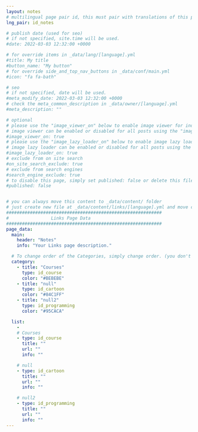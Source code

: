 ```yaml
---
layout: notes 
# multilingual page pair id, this must pair with translations of this page. (This name must be unique)
lng_pair: id_notes

# publish date (used for seo)
# if not specified, site.time will be used.
#date: 2022-03-03 12:32:00 +0000

# for override items in _data/lang/[language].yml
#title: My title
#button_name: "My button"
# for override side_and_top_nav_buttons in _data/conf/main.yml
#icon: "fa fa-bath"

# seo
# if not specified, date will be used.
#meta_modify_date: 2022-03-03 12:32:00 +0000
# check the meta_common_description in _data/owner/[language].yml
#meta_description: ""

# optional
# please use the "image_viewer_on" below to enable image viewer for individual pages or posts (_posts/ or [language]/_posts folders).
# image viewer can be enabled or disabled for all posts using the "image_viewer_posts: true" setting in _data/conf/main.yml.
#image_viewer_on: true
# please use the "image_lazy_loader_on" below to enable image lazy loader for individual pages or posts (_posts/ or [language]/_posts folders).
# image lazy loader can be enabled or disabled for all posts using the "image_lazy_loader_posts: true" setting in _data/conf/main.yml.
#image_lazy_loader_on: true
# exclude from on site search
#on_site_search_exclude: true
# exclude from search engines
#search_engine_exclude: true
# to disable this page, simply set published: false or delete this file
#published: false


# you can always move this content to _data/content/ folder
# just create new file at _data/content/links/[language].yml and move content below.
###########################################################
#                Links Page Data
###########################################################
page_data:
  main:
    header: "Notes"
    info: "Your Links page description."

  # To change order of the Categories, simply change order. (you don't need to change list order.)
  category:
    - title: "Courses"
      type: id_course
      color: "#BEBEBE"
    - title: "null"
      type: id_cartoon
      color: "#84C1FF"
    - title: "null2"
      type: id_programming
      color: "#95CACA"

  list:
    -
    # Courses 
    - type: id_course
      title: ""
      url: ""
      info: ""

    # null
    - type: id_cartoon
      title: ""
      url: ""
      info: ""

    # null2 
    - type: id_programming
      title: ""
      url: ""
      info: ""
---
```

